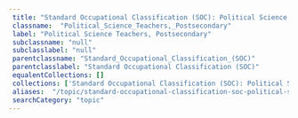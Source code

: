 ```yaml
--- 
 title: "Standard Occupational Classification (SOC): Political Science Teachers, Postsecondary" 
 classname:  "Political_Science_Teachers,_Postsecondary" 
 label: "Political Science Teachers, Postsecondary" 
 subclassname: "null" 
 subclasslabel: "null" 
 parentclassname: "Standard_Occupational_Classification_(SOC)" 
 parentclasslabel: "Standard Occupational Classification (SOC)" 
 equalentCollections: [] 
 collections: ['Standard Occupational Classification (SOC): Political Science Teachers, Postsecondary']
 aliases:  "/topic/standard-occupational-classification-soc-political-science-teachers-postsecondary"  
 searchCategory: "topic" 
---
```

